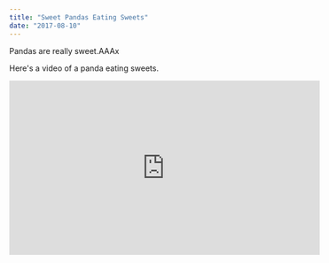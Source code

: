 ```yaml
---
title: "Sweet Pandas Eating Sweets"
date: "2017-08-10"
---
```


Pandas are really sweet.AAAx

Here's a video of a panda eating sweets.

<iframe width="560" height="315" src="https://www.youtube.com/embed/4n0xNbfJLR8" frameborder="0" allowfullscreen></iframe>